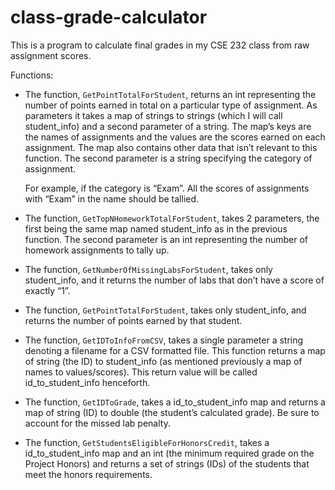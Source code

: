 # class-grade-calculator

This is a program to calculate final grades in my CSE 232 class from raw assignment scores.

Functions:


- The function, `GetPointTotalForStudent`, returns an int representing the number of points earned in total on a particular type of assignment. As parameters it takes a map of strings to strings (which I will call student_info) and a second parameter of a string. The map’s keys are the names of assignments and the values are the scores earned on each assignment. The map also contains other data that isn’t relevant to this function. The second parameter is a string specifying the category of assignment.

	For example, if the category is “Exam”. All the scores of assignments with “Exam” in the name should be tallied.


- The function, `GetTopNHomeworkTotalForStudent`, takes 2 parameters, the first being the same map named student_info as in the previous function. The second parameter is an int representing the number of homework assignments to tally up.
- The function, `GetNumberOfMissingLabsForStudent`, takes only student_info, and it returns the number of labs that don’t have a score of exactly “1”.
- The function, `GetPointTotalForStudent`, takes only student_info, and returns the number of points earned by that student.
- The function, `GetIDToInfoFromCSV`, takes a single parameter a string denoting a filename for a CSV formatted file. This function returns a map of string (the ID) to student_info (as mentioned previously a map of names to values/scores). This return value will be called id_to_student_info henceforth.
- The function, `GetIDToGrade`, takes a id_to_student_info map and returns a map of string (ID) to double (the student’s calculated grade). Be sure to account for the missed lab penalty.
- The function, `GetStudentsEligibleForHonorsCredit`, takes a id_to_student_info map and an int (the minimum required grade on the Project Honors) and returns a set of strings (IDs) of the students that meet the honors requirements.
